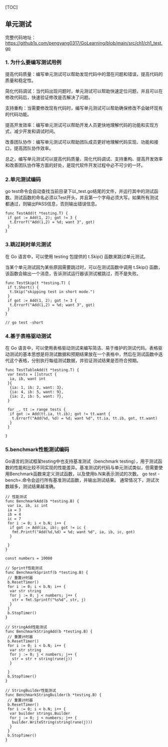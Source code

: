 <!-- > go test -bench ".*"
go的基础测试用例 -->

[TOC]

## 单元测试

完整代码地址： <https://github1s.com/pengyang0317/GoLearning/blob/main/src/ch1/ch1_test.go>

### 1. 为什么要编写测试用例

提高代码质量：编写单元测试可以帮助发现代码中的潜在问题和错误，提高代码的质量和稳定性。

简化代码调试：当代码出现问题时，单元测试可以帮助快速定位问题，并且可以在修改代码后，快速验证修改是否解决了问题。

支持重构：当需要修改现有代码时，编写单元测试可以帮助确保修改不会破坏现有的代码功能。

提高开发效率：编写单元测试可以帮助开发人员更快地理解代码的功能和实现方式，减少开发和调试时间。

改善团队协作：编写单元测试可以帮助团队成员更好地理解代码实现、功能和接口，提高团队协作效率。

总之，编写单元测试可以提高代码质量、简化代码调试、支持重构、提高开发效率和改善团队协作等方面的好处，是现代软件开发过程中必不可少的一环。

### 2.单元测试编码

go test命令会自动查找当前目录下以_test.go结尾的文件，并运行其中的测试函数。测试函数的命名必须以Test开头，并且第一个字母必须大写。如果所有测试都通过，则输出PASS信息，否则输出错误信息。

```
func TestAdd(t *testing.T) {
 if got := Add(1, 2); got != 3 {
  t.Errorf("Add(1,2) = %d; want 3", got)
 }
}
```

### 3.跳过耗时单元测试

在 Go 语言中，可以使用 testing 包提供的 t.Skip() 函数来跳过单元测试。

当某个单元测试因为某些原因需要跳过时，可以在测试函数中调用 t.Skip() 函数，该函数会输出一个消息，告诉测试运行器该测试被跳过，而不是失败。

```
func TestSkip(t *testing.T) {
 if t.Short() {
  t.Skip("skipping test in short mode.")
 }
 if got := Add(1, 2); got != 3 {
  t.Errorf("Add(1,2) = %d; want 3", got)
 }
}

// go test -short

```

### 4.基于表格驱动测试

在 Go 语言中，可以使用表格驱动测试来编写简洁、易于维护的测试代码。表格驱动测试的基本思想是将测试数据和预期结果放在一个表格中，然后在测试函数中迭代这个表格，分别执行每组测试数据，并验证测试结果是否符合预期。

```
func TestTableAdd(t *testing.T) {
 var tests = []struct {
  ia, ib, want int
 }{
  {ia: 1, ib: 2, want: 3},
  {ia: 4, ib: 5, want: 9},
  {ia: 2, ib: 5, want: 7},
 }

 for _, tt := range tests {
  if got := Add(tt.ia, tt.ib); got != tt.want {
   t.Errorf("Add(%d, %d) = %d; want %d", tt.ia, tt.ib, got, tt.want)
  }
 }

}
```

### 5.benchmark性能测试编码

Go语言的测试框架testing中也支持基准测试（benchmark testing），用于测试函数的性能和比较不同实现的性能差异。基准测试的代码与单元测试类似，但需要使用Benchmark函数来定义测试函数，以及使用b.N来表示测试的次数。
go test -bench=.命令会运行所有基准测试函数，并输出测试结果。
通常情况下，测试次数越多，测试结果越准确。

```
// 性能测试
func BenchmarkAdd(b *testing.B) {
 var ia, ib, ic int
 ia = 3
 ib = 4
 ic = 7
 for i := 0; i < b.N; i++ {
  if got := Add(ia, ib); got != ic {
   fmt.Printf("Add(%d,%d) = %d; want %d", ia, ib, ic, got)
  }

 }
}

const numbers = 10000

// Sprintf性能测试
func BenchmarkSprintf(b *testing.B) {
 // 重置计时器
 b.ResetTimer()
 for i := 0; i < b.N; i++ {
  var str string
  for j := 0; j < numbers; j++ {
   str = fmt.Sprintf("%s%d", str, j)
  }
 }
 b.StopTimer()
}

// StringAdd性能测试
func BenchmarkStringAdd(b *testing.B) {
 // 重置计时器
 b.ResetTimer()
 for i := 0; i < b.N; i++ {
  var str string
  for j := 0; j < numbers; j++ {
   str = str + string(rune(j))
  }

 }
 b.StopTimer()
}

// StringBuilder性能测试
func BenchmarkStringBuilder(b *testing.B) {
 // 重置计时器
 b.ResetTimer()
 for i := 0; i < b.N; i++ {
  var builder strings.Builder
  for j := 0; j < numbers; j++ {
   builder.WriteString(string(rune(j)))
  }
 }
 b.StopTimer()
}
```
